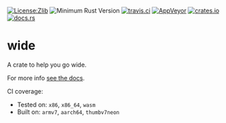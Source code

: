 [![License:Zlib](https://img.shields.io/badge/License-Zlib-brightgreen.svg)](https://opensource.org/licenses/Zlib)
![Minimum Rust Version](https://img.shields.io/badge/Min%20Rust-1.43-green.svg)
[![travis.ci](https://travis-ci.org/Lokathor/wide.svg?branch=master)](https://travis-ci.org/Lokathor/wide)
[![AppVeyor](https://ci.appveyor.com/api/projects/status/33t3nhj1rplo7t1x/branch/master?svg=true)](https://ci.appveyor.com/project/Lokathor/wide/branch/master)
[![crates.io](https://img.shields.io/crates/v/wide.svg)](https://crates.io/crates/wide)
[![docs.rs](https://docs.rs/wide/badge.svg)](https://docs.rs/wide/)

# wide

A crate to help you go wide.

For more info [see the docs](https://docs.rs/wide).

CI coverage:
* Tested on: `x86`, `x86_64`, `wasm`
* Built on: `armv7`, `aarch64`, `thumbv7neon`
